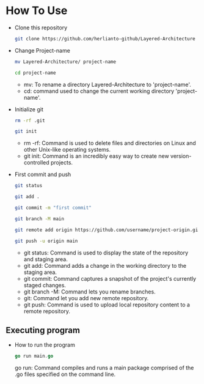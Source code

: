 # How To Use

- Clone this repository

    ```sh
    git clone https://github.com/herlianto-github/Layered-Architecture
    ```

- Change Project-name

    ```sh
    mv Layered-Architecture/ project-name    
    ```

    ```sh
    cd project-name 
    ```

  - mv: To rename a directory Layered-Architecture to 'project-name'.
  - cd: command used to change the current working directory 'project-name'.

- Initialize git

    ```sh
    rm -rf .git    
    ```

    ```sh
    git init
    ```

  - rm -rf: Command is used to delete files and directories on Linux and other Unix-like operating systems.
  - git init: Command is an incredibly easy way to create new version-controlled projects.

- First commit and push

    ```sh
    git status 
    ```

    ```sh
    git add .    
    ```

    ```sh
    git commit -m "first commit"
    ```

    ```sh
    git branch -M main
    ```

    ```sh
    git remote add origin https://github.com/username/project-origin.git
    ```

    ```sh
    git push -u origin main    
    ```

  - git status: Command is used to display the state of the repository and staging area.
  - git add: Command adds a change in the working directory to the staging area.
  - git commit: Command captures a snapshot of the project's currently staged changes.
  - git branch -M: Command lets you rename branches.
  - git: Command let you add new remote repository.
  - git push: Command is used to upload local repository content to a remote repository.

## Executing program

- How to run the program

    ```go
    go run main.go    
    ```

    go run: Command compiles and runs a main package comprised of the .go files specified on the command line.
